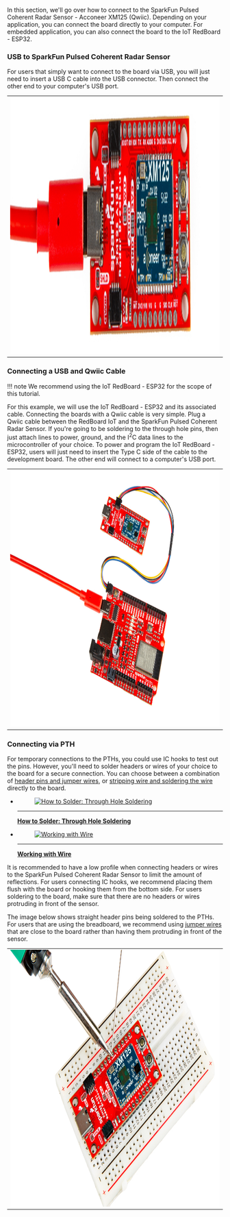 


In this section, we'll go over how to connect to the SparkFun Pulsed Coherent Radar Sensor - Acconeer XM125 (Qwiic). Depending on your application, you can connect the board directly to your computer.  For embedded application, you can also connect the board to the IoT RedBoard - ESP32.



### USB to SparkFun Pulsed Coherent Radar Sensor

For users that simply want to connect to the board via USB, you will just need to insert a USB C cable into the USB connector. Then connect the other end to your computer's USB port.

<div style="text-align: center;">
  <table>
    <tr style="vertical-align:middle;">
     <td style="text-align: center; vertical-align: middle;"><a href="../assets/img/SEN-24540-Pulsed_Coherent_Radar_Acconeer_XM125_A121_USB_Cable.jpg"><img src="../assets/img/SEN-24540-Pulsed_Coherent_Radar_Acconeer_XM125_A121_USB_Cable.jpg" width="600px" height="600px" alt="USB Cable Inserted into Pulsed Coherent Radar Sensor"></a></td>
    </tr>
  </table>
</div>



### Connecting a USB and Qwiic Cable

!!! note
    We recommend using the IoT RedBoard - ESP32 for the scope of this tutorial.

For this example, we will use the IoT RedBoard - ESP32 and its associated cable. Connecting the boards with a Qwiic cable is very simple. Plug a Qwiic cable between the RedBoard IoT and the SparkFun Pulsed Coherent Radar Sensor. If you're going to be soldering to the through hole pins, then just attach lines to power, ground, and the I<sup>2</sup>C data lines to the microcontroller of your choice. To power and program the IoT RedBoard - ESP32, users will just need to insert the Type C side of the cable to the development board. The other end will connect to a computer's USB port.

<div style="text-align: center;">
  <table>
    <tr style="vertical-align:middle;">
     <td style="text-align: center; vertical-align: middle;"><a href="../assets/img/SEN-24540-Pulsed_Coherent_Radar_Acconeer_XM125_A121_Arduino_IoT_RedBoard_ESP32_Qwiic.jpg"><img src="../assets/img/SEN-24540-Pulsed_Coherent_Radar_Acconeer_XM125_A121_Arduino_IoT_RedBoard_ESP32_Qwiic.jpg" width="600px" height="600px" alt="USB Cable Inserted into IoT RedBoard - ESP32 and Qwiic cable between the IoT RedBoard and SparkFun Pulsed Coherent Radar Sensor"></a></td>
    </tr>
  </table>
</div>



### Connecting via PTH

For temporary connections to the PTHs, you could use IC hooks to test out the pins. However, you'll need to solder headers or wires of your choice to the board for a secure connection. You can choose between a combination of [header pins and jumper wires](https://learn.sparkfun.com/tutorials/how-to-solder-through-hole-soldering/all), or [stripping wire and soldering the wire](https://learn.sparkfun.com/tutorials/working-with-wire/all) directly to the board.

<div class="grid cards hide col-4" markdown>

-   <a href="https://learn.sparkfun.com/tutorials/how-to-solder-through-hole-soldering/all">
      <figure markdown>
        <img src="https://cdn.sparkfun.com/assets/learn_tutorials/5/Soldering_Action-01.jpg"style="width:264px; height:148px; object-fit:contain;" alt="How to Solder: Through Hole Soldering">
      </figure>
    </a>

    ---

    <a href="https://learn.sparkfun.com/tutorials/how-to-solder-through-hole-soldering/all">
      <b>How to Solder: Through Hole Soldering</b>
    </a>
<!-- ----------WHITE SPACE BETWEEN GRID CARDS---------- -->

-   <a href="https://learn.sparkfun.com/tutorials/working-with-wire/all">
      <figure markdown>
        <img src="https://cdn.sparkfun.com/assets/0/5/0/0/f/5138de3cce395fbb1b000002.JPG" style="width:264px; height:148px; object-fit:contain;" alt="Working with Wire">
      </figure>
    </a>

    ---

    <a href="https://learn.sparkfun.com/tutorials/working-with-wire/all">
      <b>Working with Wire</b>
    </a>
<!-- ----------WHITE SPACE BETWEEN GRID CARDS---------- -->
</div>

It is recommended to have a low profile when connecting headers or wires to the SparkFun Pulsed Coherent Radar Sensor to limit the amount of reflections. For users connecting IC hooks, we recommend placing them flush with the board or hooking them from the bottom side. For users soldering to the board, make sure that there are no headers or wires protruding in front of the sensor.

The image below shows straight header pins being soldered to the PTHs. For users that are using the breadboard, we recommend using [jumper wires](https://www.sparkfun.com/products/124) that are close to the board rather than having them protruding in front of the sensor.

<div style="text-align: center;">
  <table>
    <tr style="vertical-align:middle;">
     <td style="text-align: center; vertical-align: middle;"><a href="../assets/img/SEN-24540-Pulsed_Coherent_Radar_Acconeer_XM125_A121_Solder_Headers.jpg"><img src="../assets/img/SEN-24540-Pulsed_Coherent_Radar_Acconeer_XM125_A121_Solder_Headers.jpg" width="600px" height="600px" alt="Soldering Headers to Board"></a></td>
    </tr>
  </table>
</div>
